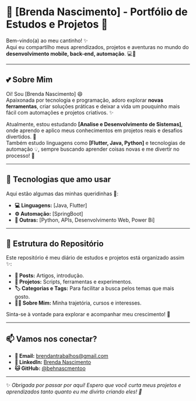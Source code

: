 # 🌸 [Brenda Nascimento] - Portfólio de Estudos e Projetos 🌸

Bem-vindo(a) ao meu cantinho! ✨  
Aqui eu compartilho meus aprendizados, projetos e aventuras no mundo do **desenvolvimento mobile, back-end, automação**. 💻💖

---

## 💕 Sobre Mim

Oi! Sou [Brenda Nascimento] 😄  
Apaixonada por tecnologia e programação, adoro explorar **novas ferramentas**, criar soluções práticas e deixar a vida um pouquinho mais fácil com automações e projetos criativos. ✨

Atualmente, estou estudando **[Analise e Desenvolvimento de Sistemas]**, onde aprendo e aplico meus conhecimentos em projetos reais e desafios divertidos. 🎯  
Também estudo linguagens como **[Flutter, Java, Python]** e tecnologias de automação 💡, sempre buscando aprender coisas novas e me divertir no processo! 🌸

---

## 🌈 Tecnologias que amo usar

Aqui estão algumas das minhas queridinhas 🥰:

- **💻 Linguagens:** [Java, Flutter]  
- **⚙️ Automação:** [SpringBoot]  
- **🌟 Outras:** [Python, APIs, Desenvolvimento Web, Power Bi]

---

## 📂 Estrutura do Repositório

Este repositório é meu diário de estudos e projetos está organizado assim ✨:

- **📘 Posts:** Artigos, introdução.  
- **🧩 Projetos:** Scripts, ferramentas e experimentos.  
- **🏷️ Categorias e Tags:** Para facilitar a busca pelos temas que mais gosto.  
- **👩‍💻 Sobre Mim:** Minha trajetória, cursos e interesses.

Sinta-se à vontade para explorar e acompanhar meu crescimento! 🌸

---

## 📫 Vamos nos conectar?

- **💌 Email:** [brendantrabalhos@gmail.com](mailto:brendantrabalhos@gmail.com)  
- **💼 LinkedIn:** [Brenda Nascimento](https://www.linkedin.com/in/brenda-nascimento-b3030b262/)  
- **🐱 GitHub:** [@behnascmentoo](https://github.com/behnascimentoo)  

---

✨ *Obrigada por passar por aqui! Espero que você curta meus projetos e aprendizados tanto quanto eu me divirto criando eles! 💖*
